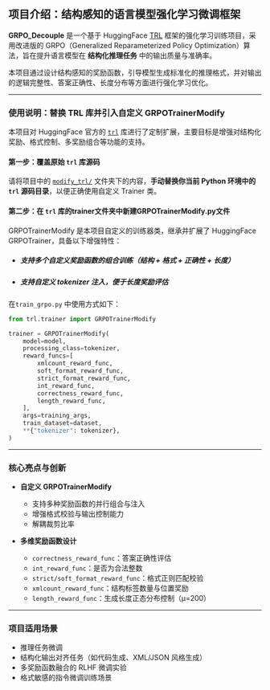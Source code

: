 ## 项目介绍：结构感知的语言模型强化学习微调框架

**GRPO_Decouple** 是一个基于 HuggingFace [TRL](https://github.com/huggingface/trl) 框架的强化学习训练项目，采用改进版的 GRPO（Generalized Reparameterized Policy Optimization）算法，旨在提升语言模型在 **结构化推理任务** 中的输出质量与准确率。

本项目通过设计结构感知的奖励函数，引导模型生成标准化的推理格式，并对输出的逻辑完整性、答案正确性、长度分布等方面进行强化学习优化。

---

### 使用说明：替换 TRL 库并引入自定义 GRPOTrainerModify

本项目对 HuggingFace 官方的 [`trl`](https://github.com/huggingface/trl) 库进行了定制扩展，主要目标是增强对结构化奖励、格式控制、多奖励组合等功能的支持。

#### 第一步：覆盖原始 `trl` 库源码

请将项目中的 [`modify_trl/`](./modify_trl) 文件夹下的内容，**手动替换你当前 Python 环境中的 `trl` 源码目录**，以便正确使用自定义 Trainer 类。

#### 第二步：在 `trl` 库的trainer文件夹中新建GRPOTrainerModify.py文件

GRPOTrainerModify 是本项目自定义的训练器类，继承并扩展了 HuggingFace GRPOTrainer，具备以下增强特性：
- ##### 支持多个自定义奖励函数的组合训练（结构 + 格式 + 正确性 + 长度）
- ##### 支持自定义 tokenizer 注入，便于长度奖励评估
在`train_grpo.py` 中使用方式如下：
```python
from trl.trainer import GRPOTrainerModify

trainer = GRPOTrainerModify(
    model=model,
    processing_class=tokenizer,
    reward_funcs=[
        xmlcount_reward_func,
        soft_format_reward_func,
        strict_format_reward_func,
        int_reward_func,
        correctness_reward_func,
        length_reward_func,
    ],
    args=training_args,
    train_dataset=dataset,
    **{"tokenizer": tokenizer},
)

```
---
### 核心亮点与创新

- **自定义 GRPOTrainerModify**
  - 支持多种奖励函数的并行组合与注入
  - 增强格式校验与输出控制能力
  - 解耦裁剪比率

- **多维奖励函数设计**
  - `correctness_reward_func`：答案正确性评估
  - `int_reward_func`：是否为合法整数
  - `strict/soft_format_reward_func`：格式正则匹配校验
  - `xmlcount_reward_func`：结构标签数量与位置奖励
  - `length_reward_func`：生成长度正态分布控制（μ=200）

---


### 项目适用场景

- 推理任务微调
- 结构化输出对齐任务（如代码生成、XML/JSON 风格生成）
- 多奖励函数融合的 RLHF 微调实验
- 格式敏感的指令微调训练场景

